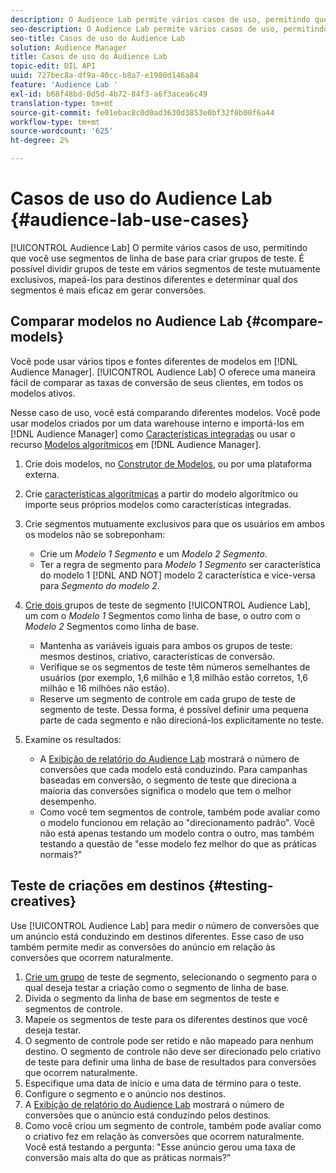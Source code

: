 ```yaml
---
description: O Audience Lab permite vários casos de uso, permitindo que você use segmentos de linha de base para criar grupos de teste. É possível dividir grupos de teste em vários segmentos de teste mutuamente exclusivos, mapeá-los para destinos diferentes e determinar qual dos segmentos é mais eficaz em gerar conversões.
seo-description: O Audience Lab permite vários casos de uso, permitindo que você use segmentos de linha de base para criar grupos de teste. É possível dividir grupos de teste em vários segmentos de teste mutuamente exclusivos, mapeá-los para destinos diferentes e determinar qual dos segmentos é mais eficaz em gerar conversões.
seo-title: Casos de uso do Audience Lab
solution: Audience Manager
title: Casos de uso do Audience Lab
topic-edit: DIL API
uuid: 727bec8a-df9a-40cc-b8a7-e1980d146a84
feature: 'Audience Lab '
exl-id: b68f48bd-0d5d-4b72-84f3-a6f3acea6c49
translation-type: tm+mt
source-git-commit: fe01ebac8c0d0ad3630d3853e0bf32f0b00f6a44
workflow-type: tm+mt
source-wordcount: '625'
ht-degree: 2%

---
```


# Casos de uso do Audience Lab {#audience-lab-use-cases}

[!UICONTROL Audience Lab] O permite vários casos de uso, permitindo que você use segmentos de linha de base para criar grupos de teste. É possível dividir grupos de teste em vários segmentos de teste mutuamente exclusivos, mapeá-los para destinos diferentes e determinar qual dos segmentos é mais eficaz em gerar conversões.

## Comparar modelos no Audience Lab {#compare-models}

Você pode usar vários tipos e fontes diferentes de modelos em [!DNL Audience Manager]. [!UICONTROL Audience Lab] O oferece uma maneira fácil de comparar as taxas de conversão de seus clientes, em todos os modelos ativos.

<!-- audience-lab-compare-models.xml -->

Nesse caso de uso, você está comparando diferentes modelos. Você pode usar modelos criados por um data warehouse interno e importá-los em [!DNL Audience Manager] como [Características integradas](../../features/traits/create-onboarded-rule-based-traits.md#create-rules-based-or-onboarded-traits) ou usar o recurso [Modelos algorítmicos](../../features/algorithmic-models/understanding-models.md) em [!DNL Audience Manager].

1. Crie dois modelos, no [Construtor de Modelos](../../features/algorithmic-models/create-model.md), ou por uma plataforma externa.
1. Crie [características algorítmicas](../../features/traits/create-algorithmic-traits.md) a partir do modelo algorítmico ou importe seus próprios modelos como características integradas.
1. Crie segmentos mutuamente exclusivos para que os usuários em ambos os modelos não se sobreponham:

   * Crie um *Modelo 1 Segmento* e um *Modelo 2 Segmento*.
   * Ter a regra de segmento para *Modelo 1 Segmento* ser característica do modelo 1 [!DNL AND NOT] modelo 2 característica e vice-versa para *Segmento do modelo 2*.

1. [Crie dois ](../../features/audience-lab/audience-lab-manage-test-groups.md#create-test-groups) grupos de teste de segmento  [!UICONTROL Audience Lab], um com o  *Modelo 1* Segmentos como linha de base, o outro com o  *Modelo 2* Segmentos como linha de base.

   * Mantenha as variáveis iguais para ambos os grupos de teste: mesmos destinos, criativo, características de conversão.
   * Verifique se os segmentos de teste têm números semelhantes de usuários (por exemplo, 1,6 milhão e 1,8 milhão estão corretos, 1,6 milhão e 16 milhões não estão).
   * Reserve um segmento de controle em cada grupo de teste de segmento de teste. Dessa forma, é possível definir uma pequena parte de cada segmento e não direcioná-los explicitamente no teste.

1. Examine os resultados:

   * A [Exibição de relatório do Audience Lab](../../features/audience-lab/audience-lab-reporting-view.md) mostrará o número de conversões que cada modelo está conduzindo. Para campanhas baseadas em conversão, o segmento de teste que direciona a maioria das conversões significa o modelo que tem o melhor desempenho.
   * Como você tem segmentos de controle, também pode avaliar como o modelo funcionou em relação ao &quot;direcionamento padrão&quot;. Você não está apenas testando um modelo contra o outro, mas também testando a questão de &quot;esse modelo fez melhor do que as práticas normais?&quot;

## Teste de criações em destinos {#testing-creatives}

<!-- audience-lab-creatives-across-destinations.xml -->

Use [!UICONTROL Audience Lab] para medir o número de conversões que um anúncio está conduzindo em destinos diferentes. Esse caso de uso também permite medir as conversões do anúncio em relação às conversões que ocorrem naturalmente.

1. [Crie um grupo](../../features/audience-lab/audience-lab-manage-test-groups.md#create-test-groups) de teste de segmento, selecionando o segmento para o qual deseja testar a criação como o segmento de linha de base.
1. Divida o segmento da linha de base em segmentos de teste e segmentos de controle.
1. Mapeie os segmentos de teste para os diferentes destinos que você deseja testar.
1. O segmento de controle pode ser retido e não mapeado para nenhum destino. O segmento de controle não deve ser direcionado pelo criativo de teste para definir uma linha de base de resultados para conversões que ocorrem naturalmente.
1. Especifique uma data de início e uma data de término para o teste.
1. Configure o segmento e o anúncio nos destinos.
1. A [Exibição de relatório do Audience Lab](../../features/audience-lab/audience-lab-reporting-view.md) mostrará o número de conversões que o anúncio está conduzindo pelos destinos.
1. Como você criou um segmento de controle, também pode avaliar como o criativo fez em relação às conversões que ocorrem naturalmente. Você está testando a pergunta: &quot;Esse anúncio gerou uma taxa de conversão mais alta do que as práticas normais?&quot;
